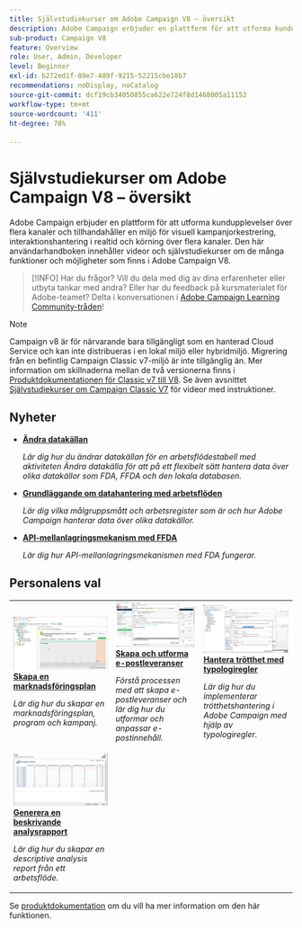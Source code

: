 ```yaml
---
title: Självstudiekurser om Adobe Campaign V8 – översikt
description: Adobe Campaign erbjuder en plattform för att utforma kundupplevelser över flera kanaler och tillhandahåller en miljö för visuell kampanjorkestrering, interaktionshantering i realtid och körning över flera kanaler. Den här användarhandboken innehåller videor och självstudiekurser om de många funktioner och möjligheter som finns i Adobe Campaign Standard.
sub-product: Campaign V8
feature: Overview
role: User, Admin, Developer
level: Beginner
exl-id: b272ed1f-89e7-489f-9215-52215cbe18b7
recommendations: noDisplay, noCatalog
source-git-commit: dcf19cb34050855ca622e724f8d1468005a11152
workflow-type: tm+mt
source-wordcount: '411'
ht-degree: 78%

---
```


# Självstudiekurser om Adobe Campaign V8 – översikt

Adobe Campaign erbjuder en plattform för att utforma kundupplevelser över flera kanaler och tillhandahåller en miljö för visuell kampanjorkestrering, interaktionshantering i realtid och körning över flera kanaler. Den här användarhandboken innehåller videor och självstudiekurser om de många funktioner och möjligheter som finns i Adobe Campaign V8.

>[!INFO]
> Har du frågor? Vill du dela med dig av dina erfarenheter eller utbyta tankar med andra? Eller har du feedback på kursmaterialet för Adobe-teamet? Delta i konversationen i [Adobe Campaign Learning Community-tråden](https://experienceleaguecommunities.adobe.com/t5/adobe-campaign-classic/join-the-discussion-around-adobe-campaign-learning/td-p/419096)!

>[!NOTE]
> Campaign v8 är för närvarande bara tillgängligt som en hanterad Cloud Service och kan inte distribueras i en lokal miljö eller hybridmiljö. Migrering från en befintlig Campaign Classic v7-miljö är inte tillgänglig än.
>Mer information om skillnaderna mellan de två versionerna finns i [Produktdokumentationen för Classic v7 till V8](https://experienceleague.adobe.com/docs/campaign/campaign-v8/start/capability-matrix.html?lang=sv). Se även avsnittet [Självstudiekurser om Campaign Classic V7](https://experienceleague.adobe.com/docs/campaign-classic-learn/tutorials/overview.html?lang=sv) för videor med instruktioner.

## Nyheter

* **[Ändra datakällan](/help/data-management/change-data-source.md)**

   *Lär dig hur du ändrar datakällan för en arbetsflödestabell med aktiviteten Ändra datakälla för att på ett flexibelt sätt hantera data över olika datakällor som FDA, FFDA och den lokala databasen.*

* **[Grundläggande om datahantering med arbetsflöden](/help/data-management/data-management-fundamentals.md)**

   *Lär dig vilka målgruppsmått och arbetsregister som är och hur Adobe Campaign hanterar data över olika datakällor.*

* **[API-mellanlagringsmekanism med FFDA](/help/data-management/api-staging-mechanism.md)**

   *Lär dig hur API-mellanlagringsmekanismen med FDA fungerar.*

## Personalens val

<table>
<tr>
  <td>
    <a href="/help/get-started/create-a-marketing-plan-programs-and-campaigns.md">
      <img alt="Skapa en marknadsföringsplan, program och kampanjer (video)" src="./assets/333810.jpg"/>
    </a>
    <div>
      <a href="/help/get-started/create-a-marketing-plan-programs-and-campaigns.md">
    <strong>Skapa en marknadsföringsplan</strong>
    </a>
    </div>
    <p>
    <em>Lär dig hur du skapar en marknadsföringsplan, program och kampanj.</em>
    <p>
  </td>
   <td>
    <a href="./content-creation/create-and-design-email-deliveries.md">
      <img alt="Skapa och utforma e-postleveranser (video)" src="./assets/333476.jpg" />
    </a>
    <div>
      <a href="./content-creation/create-and-design-email-deliveries.md">
    <strong>Skapa och utforma e-postleveranser</strong>
    </a>
    </div> 
    <p>
    <em>Förstå processen med att skapa e-postleveranser och lär dig hur du utformar och anpassar e-postinnehåll.
</em>
    <p>
  </td>
  <td>
    <a href="./send-messages/fatigue-management/typology-rules-for-fatigue-management.md">
      <img alt="Hantera trötthet med typologiregler (video)" src="./assets/333787.jpg" />
    </a>
    <div>
      <a href="./send-messages/fatigue-management/typology-rules-for-fatigue-management.md">
    <strong>Hantera trötthet med typologiregler</strong>
    </a>
    </div>
    <p>
    <em>Lär dig hur du implementerar trötthetshantering i Adobe Campaign med hjälp av typologiregler. </em>
    <p>
  </td>
</tr>
<tr>
</td>
  <td>
    <a href="./reporting/generate-a-descriptive-analysis-report.md">
      <img alt="Generera en beskrivande analysrapport" src="./assets/333994.jpg" />
    </a>
    <div>
      <a href="./reporting/generate-a-descriptive-analysis-report.md">
    <strong>Generera en beskrivande analysrapport</strong>
    </a>
    </div>
    <p>
    <em>Lär dig hur du skapar en descriptive analysis report från ett arbetsflöde.</em>
    <p>
  </td>

</table>

Se [produktdokumentation](https://experienceleague.adobe.com/docs/campaign-v8.html?lang=sv) om du vill ha mer information om den här funktionen.
